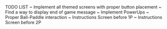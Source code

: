 ﻿TODO LIST
~ Implement all themed screens with proper button placement
~ Find a way to display end of game message 
~ Implement PowerUps
~ Proper Ball-Paddle interaction
~ Instructions Screen before 1P
~ Instructions Screen before 2P